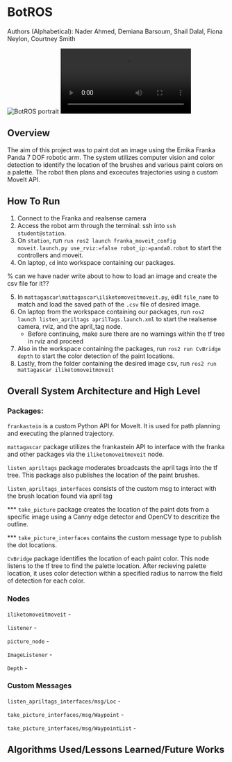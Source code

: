 # BotROS 
Authors (Alphabetical): Nader Ahmed, Demiana Barsoum, Shail Dalal, Fiona Neylon, Courtney Smith

<image src="https://github.com/ME495-EmbeddedSystems/final-project-Group5/assets/144190404/a1c4235a-0d14-4e28-bbcc-6728754631ef" title="BotROS portrait"/>

<video src="ht://github.com/ME495-EmbeddedSystems/final-project-Group5/assets/144190404/b2075725-eae9-4ce6-a66d-7d366f441078" title="BotROS at work" >
</video>


## Overview
The aim of this project was to paint dot an image using the Emika Franka Panda 7 DOF robotic arm. The system utilizes computer vision and color detection to identify the location of the brushes and various paint colors on a palette. The robot then plans and excecutes trajectories using a custom MoveIt API. 

## How To Run
1. Connect to the Franka and realsense camera
2. Access the robot arm through the terminal: ssh into `ssh student@station`.
3. On `station`, run `run ros2 launch franka_moveit_config moveit.launch.py use_rviz:=false robot_ip:=panda0.robot` to start the controllers and moveit.
4. On laptop, `cd` into workspace containing our packages.

% can we have nader write about to how to load an image and create the csv file for it??

5. In `mattagascar\mattagascar\iliketomoveitmoveit.py`, edit `file_name` to match  and load the saved path of the `.csv` file of desired image. 
6. On laptop from the workspace containing our packages, run `ros2 launch listen_apriltags aprilTags.launch.xml` to start the realsense camera, rviz, and the april_tag node.
    - Before continuing, make sure there are no warnings within the tf tree in rviz and proceed
7. Also in the workspace containing the packages, run `ros2 run CvBridge depth` to start the color detection of the paint locations.  
8. Lastly, from the folder containing the desired image csv, run `ros2 run mattagascar iliketomoveitmoveit`

## Overall System Architecture and High Level 
### Packages:

`frankastein` is a custom Python API for MoveIt. It is used for path planning and executing the planned trajectory. 

`mattagascar` package utilizes the frankastein API to interface with the franka and other packages via the `iliketomoveitmoveit` node.

`listen_apriltags` package moderates broadcasts the april tags into the tf tree. This package also publishes the location of the paint brushes.

`listen_apriltags_interfaces` consists of the custom msg to interact with the brush location found via april tag

*** `take_picture` package creates the location of the paint dots from a specific image using a Canny edge detector and OpenCV to descritize the outline.

*** `take_picture_interfaces` contains the custom message type to publish the dot locations.

`CvBridge` package identifies the location of each paint color. This node listens to the tf tree to find the palette location. After recieving palette location, it uses color detection within a specified radius to narrow the field of detection for each color.

### Nodes

`iliketomoveitmoveit` - 

`listener` - 

`picture_node` - 

`ImageListener` -

`Depth` - 

### Custom Messages

`listen_apriltags_interfaces/msg/Loc` - 

`take_picture_interfaces/msg/Waypoint` -

`take_picture_interfaces/msg/WaypointList` -


## Algorithms Used/Lessons Learned/Future Works





